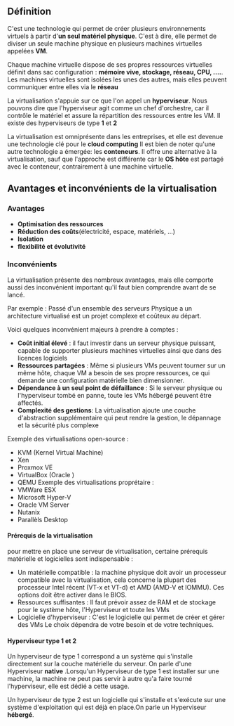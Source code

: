 ## Définition
C'est une technologie qui permet de créer plusieurs environnements virtuels à partir d'**un seul matériel physique**. C'est à dire, elle permet de diviser un seule machine physique en plusieurs machines virtuelles appelées **VM**. 

Chaque machine virtuelle dispose de ses propres ressources virtuelles définit dans sac configuration : **mémoire vive, stockage, réseau, CPU, ....**. Les machines virtuelles sont isolées les unes des autres, mais elles peuvent communiquer entre elles via le **réseau**

La virtualisation s'appuie sur ce que l'on appel un **hyperviseur**. Nous pouvons dire que l'hyperviseur agit comme un chef d'orchestre, car il contrôle le matériel et assure la répartition des ressources entre les VM. Il existe des hyperviseurs de type **1** et **2**

La virtualisation est omniprésente dans les entreprises, et elle est devenue une technologie clé pour le **cloud computing**
Il est bien de noter qu'une autre technologie a émergée: les **conteneurs**. Il offre une alternative à la virtualisation, sauf que l'approche est différente car le **OS hôte** est partagé avec le conteneur, contrairement à une machine virtuelle.

## Avantages et inconvénients de la virtualisation 

### Avantages
- **Optimisation des ressources**
- **Réduction des coûts**(électricité, espace, matériels, ...)
- **Isolation**
- **flexibilité et évolutivité**

### Inconvénients
La virtualisation présente des nombreux avantages, mais elle comporte aussi des inconvénient important qu'il faut bien comprendre avant de se lancé.

Par exemple : Passé d'un ensemble des serveurs Physique a un architecture virtualisé est un projet complexe et coûteux au départ.

Voici quelques inconvénient majeurs à prendre à comptes :
- **Coût initial élevé** : il faut investir dans un serveur physique puissant, capable de supporter plusieurs machines virtuelles ainsi que dans des licences logiciels 
-  **Ressources partagées** : Même si plusieurs VMs peuvent tourner sur un même hôte, chaque VM a besoin de ses propre ressources, ce qui demande une configuration matérielle bien dimensionner.
- **Dépendance à un seul point de défaillance** : Si le serveur physique ou l'hyperviseur tombé en panne, toute les VMs hébergé peuvent être affectés.
-  **Complexité des gestions**: La virtualisation ajoute une couche d'abstraction supplémentaire qui peut rendre la gestion, le dépannage et la sécurité plus complexe

Exemple des virtualisations open-source :
- KVM (Kernel Virtual Machine)
- Xen
- Proxmox VE
- VirtualBox (Oracle )
- QEMU
Exemple des virtualisations proprétaire : 
- VMWare ESX
- Microsoft Hyper-V
- Oracle VM Server
- Nutanix
- Parallèls Desktop

#### Prérequis de la virtualisation

pour mettre en place une serveur de virtualisation, certaine prérequis matérielle et logicielles sont indispensable :
 - Un matérielle compatible : la machine physique doit avoir un processeur compatible avec la virtualisation, cela concerne la plupart des processeur Intel récent (VT-x et VT-d) et AMD (AMD-V et IOMMU). Ces options doit être activer dans le BIOS.
 - Ressources suffisantes : Il faut prévoir assez de RAM et de stockage pour le système hôte, l'Hyperviseur et toute les VMs
 - Logicielle d'hyperviseur : C'est le logicielle qui permet de créer et gérer des VMs
	Le choix dépendra de votre besoin et de votre techniques.

#### Hyperviseur type 1 et 2

Un hyperviseur de type 1 correspond a un système qui s'installe directement sur la couche matérielle du serveur. On parle d'une Hyperviseur **native** .Lorsqu'un Hyperviseur de type 1 est installer sur une machine, la machine ne peut pas servir à autre qu'a faire tourné l'hyperviseur, elle est dédié a cette usage.  

Un hyperviseur de type 2 est un logicielle qui s'installe et s'exécute sur une système d'exploitation qui est déjà en place.On parle un Hyperviseur **hébergé**.